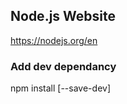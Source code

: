 ## Node.js Website
https://nodejs.org/en

### Add dev dependancy
npm install <package-name> [--save-dev]
